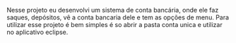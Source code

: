 Nesse projeto eu desenvolvi um sistema de conta bancária, onde ele faz saques, depósitos, vê a conta bancaria dele e tem as opções de menu. Para utilizar esse projeto é bem simples é so abrir a pasta conta unica e utilizar no aplicativo eclipse.